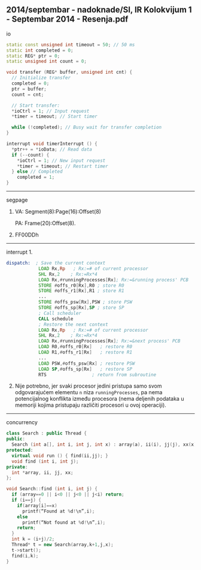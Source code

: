 2014/septembar - nadoknade/SI, IR Kolokvijum 1 - Septembar 2014 - Resenja.pdf
--------------------------------------------------------------------------------
io
```cpp
static const unsigned int timeout = 50; // 50 ms
static int completed = 0;
static REG* ptr = 0;
static unsigned int count = 0;

void transfer (REG* buffer, unsigned int cnt) {
  // Initialize transfer
  completed = 0;
  ptr = buffer;
  count = cnt;

  // Start transfer:
  *ioCtrl = 1; // Input request
  *timer = timeout; // Start timer

  while (!completed); // Busy wait for transfer completion
}

interrupt void timerInterrupt () {
  *ptr++ = *ioData; // Read data
  if (--count) {
    *ioCtrl = 1; // New input request
    *timer = timeout; // Restart timer
  } else // Completed
    completed = 1;
}
```

--------------------------------------------------------------------------------
segpage
1. VA: Segment(8):Page(16):Offset(8)

   PA: Frame(20):Offset(8).
2. FF00DDh

--------------------------------------------------------------------------------
interrupt
1. 
```asm
dispatch:  ; Save the current context
            LOAD Rx,Rp   ; Rx:=# of current processor
            SHL Rx,2    ; Rx:=Rx*4
            LOAD Rx,#runningProcesses[Rx]; Rx:=&running process' PCB
            STORE #offs_r0[Rx],R0 ; store R0
            STORE #offs_r1[Rx],R1 ; store R1
            ...
            STORE #offs_psw[Rx],PSW ; store PSW
            STORE #offs_sp[Rx],SP ; store SP
            ; Call scheduler
            CALL schedule
            ; Restore the next context
            LOAD Rx,Rp   ; Rx:=# of current processor
            SHL Rx,2    ; Rx:=Rx*4
            LOAD Rx,#runningProcesses[Rx]; Rx:=&next process' PCB
            LOAD R0,#offs_r0[Rx]   ; restore R0
            LOAD R1,#offs_r1[Rx]   ; restore R1
            ...
            LOAD PSW,#offs_psw[Rx] ; restore PSW
            LOAD SP,#offs_sp[Rx]   ; restore SP
            RTS                 ; return from subroutine
```
2. Nije potrebno, jer svaki procesor jedini pristupa samo svom odgovarajućem elementu `n`
niza `runningProcesses`,  pa nema potencijalnog konflikta između procesora (nema deljenih
podataka u memoriji kojima pristupaju različiti procesori u ovoj operaciji).

--------------------------------------------------------------------------------
concurrency
```cpp
class Search : public Thread {
public:
  Search (int a[], int i, int j, int x) : array(a), ii(i), jj(j), xx(x)  {}
protected:
  virtual void run () { find(ii,jj); }
  void find (int i, int j);
private:
  int *array, ii, jj, xx;
};

void Search::find (int i, int j) {
  if (array==0 || i<0 || j<0 || j<i) return;
  if (i==j) {
    if(array[i]==x)
      printf(“Found at %d!\n”,i);
    else
      printf(“Not found at %d!\n”,i);
    return;
  }
  int k = (i+j)/2;
  Thread* t = new Search(array,k+1,j,x);
  t->start();
  find(i,k);
}
```
